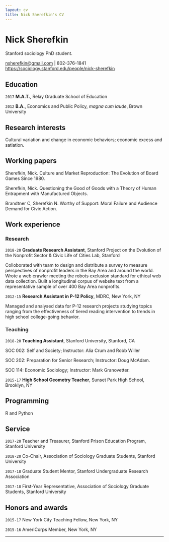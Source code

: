 ```yaml
---
layout: cv
title: Nick Sherefkin's CV
---
```

# Nick Sherefkin
Stanford sociology PhD student.

<div id="webaddress">
<a href="nsherefkin@gmail.com">nsherefkin@gmail.com</a> | 802-376-1841
</div>
<div id="webaddress">
<a href="https://sociology.stanford.edu/people/nick-sherefkin">https://sociology.stanford.edu/people/nick-sherefkin</a>
</div>

## Education

`2017`
__M.A.T.__, Relay Graduate School of Education

`2012`
__B.A.__, Economics and Public Policy, *magna cum laude*, Brown University 


## Research interests

Cultural variation and change in economic behaviors; economic excess and satiation.


## Working papers <!--- Publications and working papers --->

Sherefkin, Nick. Culture and Market Reproduction: The Evolution of Board Games Since 1980.

Sherefkin, Nick. Questioning the Good of Goods with a Theory of Human Entrapment with Manufactured Objects.

Brandtner C, Sherefkin N. Worthy of Support: Moral Failure and Audience Demand for Civic Action.

## Work experience

### Research
`2018-20`
__Graduate Research Assistant__, Stanford Project on the Evolution of the Nonprofit Sector & Civic Life of Cities Lab, Stanford 

Colloborated with team to design and distribute a survey to measure perspectives of nonprofit leaders in the Bay Area and around the world. Wrote a web crawler meeting the robots exclusion standard for ethical web data collection. Built a longitudinal corpus of website text from a representative sample of over 400 Bay Area nonprofits. 

`2012-15`
__Research Assistant in P-12 Policy__, MDRC, New York, NY

Managed and analysed data for P-12 research projects studying topics ranging from the effectiveness of tiered reading intervention to trends in high school college-going behavior.


### Teaching
`2018-20`
__Teaching Assistant__, Stanford University, Stanford, CA

SOC 002: Self and Society; Instructor: Alia Crum and Robb Willer

SOC 202: Preparation for Senior Research; Instructor: Doug McAdam.

SOC 114: Economic Sociology; Instructor: Mark Granovetter.

`2015-17`
__High School Geometry Teacher__, Sunset Park High School, Brooklyn, NY


## Programming

R and Python


## Service

`2017-20`
Teacher and Treasurer, Stanford Prison Education Program, Stanford University

`2018-20`
Co-Chair, Association of Sociology Graduate Students, Stanford University

`2017-18` 
Graduate Student Mentor, Stanford Undergraduate Research Association

`2017-18` 
First-Year Representative, Association of Sociology Graduate Students, Stanford University


## Honors and awards

`2015-17`
New York City Teaching Fellow, New York, NY

`2015-16`
AmeriCorps Member, New York, NY

***

<!-- ### Footer Last updated: March 2019 -->


